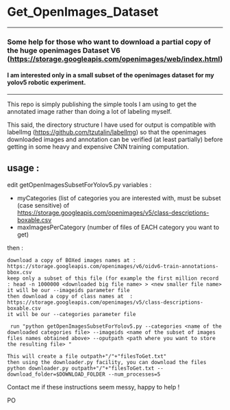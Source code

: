 # Get_OpenImages_Dataset
---
### Some help for those who want to download a partial copy of the huge openimages Dataset V6 (https://storage.googleapis.com/openimages/web/index.html)
#### I am interested only in a small subset of the openimages dataset for my yolov5 robotic experiment.
---
This repo is simply publishing the simple tools I am using to get the annotated image rather than doing a lot of labeling myself. 

This said, the directory structure I have used for output is compatible with labelImg (https://github.com/tzutalin/labelImg) so that the openimages downloaded images and annotation can be verified (at least partially) before getting in some heavy and expensive CNN training computation. 

## usage :
edit getOpenImagesSubsetForYolov5.py  variables : 

  * myCategories (list of categories you are interested with, must be subset (case sensitive) of https://storage.googleapis.com/openimages/v5/class-descriptions-boxable.csv 
  * maxImagesPerCategory (number of files of EACH category you want to get) 


then : 
```
download a copy of BOXed images names at : https://storage.googleapis.com/openimages/v6/oidv6-train-annotations-bbox.csv 
keep only a subset of this file (for example the first million record : head -n 1000000 <downloaded big file name> > <new smaller file name> 
it will be our --imageids parameter file 
then download a copy of class names at  : https://storage.googleapis.com/openimages/v5/class-descriptions-boxable.csv
it will be our --categories parameter file 

 run "python getOpenImagesSubsetForYolov5.py --categories <name of the downloaded categories file> --imageids <name of the subset of images files names obtained above> --oputpath <path where you want to store the resulting file> "
  
This will create a file outpath+"/"+"filesToGet.txt" 
then using the downloader.py facility, you can download the files python downloader.py outpath+"/"+"filesToGet.txt --download_folder=$DOWNLOAD_FOLDER --num_processes=5
``` 
Contact me if these instructions seem messy, happy to help !
  
  PO
  
  
